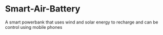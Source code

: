 # Smart-Air-Battery
A smart powerbank that uses wind and solar energy to recharge and can be control using mobile phones

